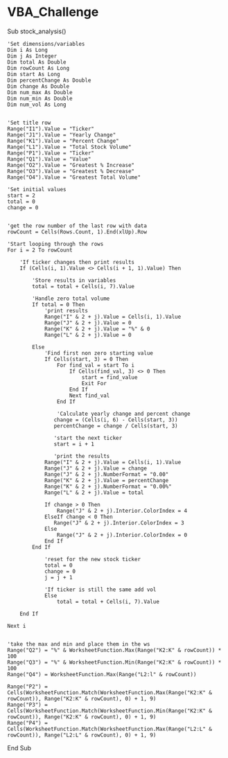 # VBA_Challenge

Sub stock_analysis()

    'Set dimensions/variables
    Dim i As Long
    Dim j As Integer
    Dim total As Double
    Dim rowCount As Long
    Dim start As Long
    Dim percentChange As Double
    Dim change As Double
    Dim num_max As Double
    Dim num_min As Double
    Dim num_vol As Long

    
    'Set title row
    Range("I1").Value = "Ticker"
    Range("J1").Value = "Yearly Change"
    Range("K1").Value = "Percent Change"
    Range("L1").Value = "Total Stock Volume"
    Range("P1").Value = "Ticker"
    Range("Q1").Value = "Value"
    Range("O2").Value = "Greatest % Increase"
    Range("O3").Value = "Greatest % Decrease"
    Range("O4").Value = "Greatest Total Volume"
    
    'Set initial values
    start = 2
    total = 0
    change = 0
    
        
    'get the row number of the last row with data
    rowCount = Cells(Rows.Count, 1).End(xlUp).Row
    
    'Start looping through the rows
    For i = 2 To rowCount
    
        'If ticker changes then print results
        If (Cells(i, 1).Value <> Cells(i + 1, 1).Value) Then
        
            'Store results in variables
            total = total + Cells(i, 7).Value
            
            'Handle zero total volume
            If total = 0 Then
                'print results
                Range("I" & 2 + j).Value = Cells(i, 1).Value
                Range("J" & 2 + j).Value = 0
                Range("K" & 2 + j).Value = "%" & 0
                Range("L" & 2 + j).Value = 0
                
            Else
                'Find first non zero starting value
                If Cells(start, 3) = 0 Then
                    For find_val = start To i
                        If Cells(find_val, 3) <> 0 Then
                            start = find_value
                            Exit For
                        End If
                        Next find_val
                    End If
                    
                    'Calculate yearly change and percent change
                   change = (Cells(i, 6) - Cells(start, 3))
                   percentChange = change / Cells(start, 3)
                   
                   'start the next ticker
                   start = i + 1
                   
                   'print the results
                Range("I" & 2 + j).Value = Cells(i, 1).Value
                Range("J" & 2 + j).Value = change
                Range("J" & 2 + j).NumberFormat = "0.00"
                Range("K" & 2 + j).Value = percentChange
                Range("K" & 2 + j).NumberFormat = "0.00%"
                Range("L" & 2 + j).Value = total
                
                If change > 0 Then
                    Range("J" & 2 + j).Interior.ColorIndex = 4
                ElseIf change < 0 Then
                   Range("J" & 2 + j).Interior.ColorIndex = 3
                Else
                    Range("J" & 2 + j).Interior.ColorIndex = 0
                End If
            End If
                
                'reset for the new stock ticker
                total = 0
                change = 0
                j = j + 1
                
                'If ticker is still the same add vol
                Else
                    total = total + Cells(i, 7).Value
               
        End If
    
    Next i
    
    
    'take the max and min and place them in the ws
    Range("Q2") = "%" & WorksheetFunction.Max(Range("K2:K" & rowCount)) * 100
    Range("Q3") = "%" & WorksheetFunction.Min(Range("K2:K" & rowCount)) * 100
    Range("Q4") = WorksheetFunction.Max(Range("L2:l" & rowCount))
   
    Range("P2") = Cells(WorksheetFunction.Match(WorksheetFunction.Max(Range("K2:K" & rowCount)), Range("K2:K" & rowCount), 0) + 1, 9)
    Range("P3") = Cells(WorksheetFunction.Match(WorksheetFunction.Min(Range("K2:K" & rowCount)), Range("K2:K" & rowCount), 0) + 1, 9)
    Range("P4") = Cells(WorksheetFunction.Match(WorksheetFunction.Max(Range("L2:L" & rowCount)), Range("L2:L" & rowCount), 0) + 1, 9)
    
    
End Sub
